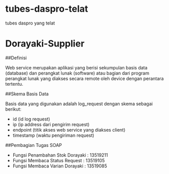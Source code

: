 # tubes-daspro-telat
tubes daspro yang telat
# Dorayaki-Supplier

##Definisi

Web service merupakan aplikasi yang berisi sekumpulan basis data (database) dan perangkat lunak (software) atau bagian dari program perangkat lunak yang diakses secara remote oleh device dengan perantara tertentu.

##Skema Basis Data

Basis data yang digunakan adalah log_request dengan skema sebagai berikut:
 - id (id log request)
 - ip (ip address dari pengirim request)
 - endpoint (titik akses web service yang diakses client)
 - timestamp (waktu pengiriman request)

##Pembagian Tugas SOAP

- Fungsi Penambahan Stok Dorayaki : 13519211
- Fungsi Membaca Status Request : 13519105
- Fungsi Membaca Varian Dorayaki : 13519085
